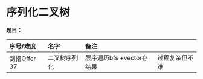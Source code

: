 # 序列化二叉树

**题目：**

| 序号/难度 | 名字 | 备注 |  |
| :--- | :--- | :--- | :--- |
| 剑指Offer 37 | 二叉树序列化 | 层序遍历bfs +vector存结果 | 过程复杂但不难 |



